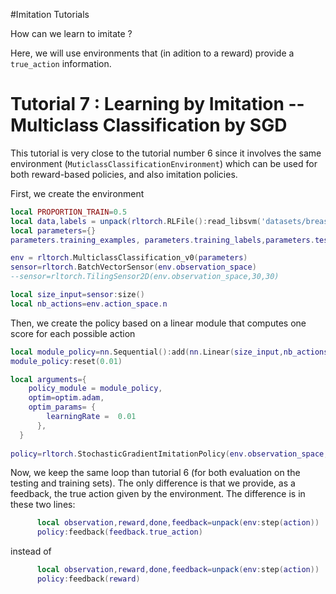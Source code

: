 #Imitation Tutorials

How can we learn to imitate ? 

Here, we will use environments that (in adition to a reward) provide a `true_action` information.

# Tutorial 7 : Learning by Imitation -- Multiclass Classification by SGD

This tutorial is very close to the tutorial number 6 since it involves the same environment (`MuticlassClassificationEnvironment`) which can be used for both reward-based policies, and also imitation policies.

First, we create the environment
```lua
local PROPORTION_TRAIN=0.5
local data,labels = unpack(rltorch.RLFile():read_libsvm('datasets/breast-cancer_scale'))
local parameters={}
parameters.training_examples, parameters.training_labels,parameters.testing_examples,parameters.testing_labels = unpack(rltorch.RLFile():split_train_test(data,labels,PROPORTION_TRAIN))

env = rltorch.MulticlassClassification_v0(parameters)
sensor=rltorch.BatchVectorSensor(env.observation_space)
--sensor=rltorch.TilingSensor2D(env.observation_space,30,30)

local size_input=sensor:size()
local nb_actions=env.action_space.n
```

Then, we create the policy based on a linear module that computes one score for each possible action
```lua
local module_policy=nn.Sequential():add(nn.Linear(size_input,nb_actions))
module_policy:reset(0.01)

local arguments={
    policy_module = module_policy,
    optim=optim.adam,
    optim_params= {
        learningRate =  0.01  
      },    
  }
  
policy=rltorch.StochasticGradientImitationPolicy(env.observation_space,env.action_space,sensor,arguments)
```

Now, we keep the same loop than tutorial 6 (for both evaluation on the testing and training sets). The only difference is that we provide, as a feedback, the true action given by the environment. The difference is in these two lines:
```lua
      local observation,reward,done,feedback=unpack(env:step(action))    
      policy:feedback(feedback.true_action) 
```
instead of 
```lua
      local observation,reward,done,feedback=unpack(env:step(action))    
      policy:feedback(reward)
```
